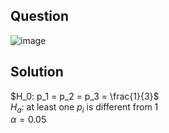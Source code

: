 ## Question

![image](https://github.com/user-attachments/assets/80f5183a-9e0a-48c7-b1f9-7d1d67e8bb5e)

## Solution

$H_0: p_1 = p_2 = p_3 = \frac{1}{3}$  
$H_a:$ at least one $p_i$ is different from 1  
$\alpha = 0.05$  
